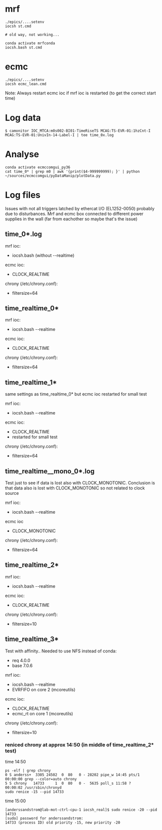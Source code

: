 # mrf
```
./epics/....setenv
iocsh st.cmd

# old way, not working...

conda activate mrfconda
iocsh.bash st.cmd
```
# ecmc
```
./epics/....setenv
iocsh ecmc_lean.cmd
```
Note: Always restart ecmc ioc if mrf ioc is restarted (to get the correct start time)

# Log data
```
$ camonitor IOC_MTCA:m0s002-BI01-TimeRiseTS MCAG:TS-EVR-01:1hzCnt-I MCAG:TS-EVR-01:UnivIn-14-Label-I | tee time_0x.log
```

# Analyse 
```
conda activate ecmccomgui_py36
cat time_0* | grep m0 | awk '{print($4-999999999); }' | python ~/sources/ecmccomgui/pyDataManip/plotData.py 
```

# Log files
Issues with not all triggers latched by ethercat I/O (EL1252-0050) probably due to disturbances. Mrf and ecmc box connected to different power supplies in the wall (far from eachother so maybe that's the issue)

## time_0*.log  

mrf ioc:
- iocsh.bash  (without --realtime)

ecmc ioc:
- CLOCK_REALTIME

chrony (/etc/chrony.conf):
- filtersize=64

## time_realtime_0*

mrf ioc:
- iocsh.bash --realtime

ecmc ioc:
- CLOCK_REALTIME

chrony (/etc/chrony.conf):
- filtersize=64

## time_realtime_1*

same settings as time_realtime_0* but ecmc ioc restarted for small test

mrf ioc:
- iocsh.bash --realtime

ecmc ioc:
- CLOCK_REALTIME
- restarted for small test

chrony (/etc/chrony.conf):
- filtersize=64

## time_realtime__mono_0*.log

Test just to see if data is lost also with CLOCK_MONOTONIC.
Conclusion is that data also is lost with CLOCK_MONOTONIC so not related to clock source

mrf ioc:
- iocsh.bash --realtime

ecmc ioc
- CLOCK_MONOTONIC

chrony (/etc/chrony.conf):
- filtersize=64

## time_realtime_2*

mrf ioc:
- iocsh.bash --realtime

ecmc ioc:
- CLOCK_REALTIME

chrony (/etc/chrony.conf):
- filtersize=10


## time_realtime_3*

Test with affinity..
Needed to use NFS instead of conda:
- req 4.0.0
- base 7.0.6

mrf ioc:
- iocsh.bash --realtime
- EVRFIFO on core 2 (mcoreutils)

ecmc ioc:
- CLOCK_REALTIME
- ecmc_rt on core 1 (mcoreutils)

chrony (/etc/chrony.conf):
- filtersize=10


### reniced chrony at approx 14:50 (in middle of time_realtime_2* test)

time 14:50
```
ps -elf | grep chrony
0 S anderss+  3305 24502  0  80   0 - 28202 pipe_w 14:45 pts/1    00:00:00 grep --color=auto chrony
5 S chrony   14733     1  0  80   0 -  5635 poll_s 11:58 ?        00:00:02 /usr/sbin/chronyd
sudo renice -15 --pid 14733
```
time 15:00
```
[anderssandstrom@lab-mot-ctrl-cpu-1 iocsh_real]$ sudo renice -20 --pid 14733
[sudo] password for anderssandstrom: 
14733 (process ID) old priority -15, new priority -20
```
